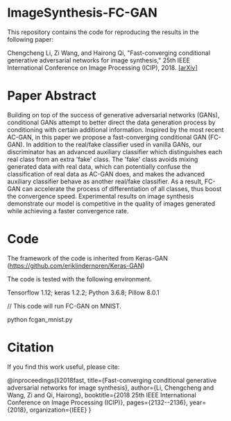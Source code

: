 # ImageSynthesis-FC-GAN
This repository contains the code for reproducing the results in the following paper:

Chengcheng Li, Zi Wang, and Hairong Qi, "Fast-converging conditional generative adversarial networks for image synthesis," 25th IEEE International Conference on Image Processing (ICIP), 2018. [[arXiv]](https://arxiv.org/abs/1805.01972)

# Paper Abstract
Building on top of the success of generative adversarial networks (GANs), conditional GANs attempt to better direct the data generation process by conditioning with certain additional information. Inspired by the most recent AC-GAN, in this paper we propose a fast-converging conditional GAN (FC-GAN). In addition to the real/fake classifier used in vanilla GANs, our discriminator has an advanced auxiliary classifier which distinguishes each real class from an extra 'fake' class. The 'fake' class avoids mixing generated data with real data, which can potentially confuse the classification of real data as AC-GAN does, and makes the advanced auxiliary classifier behave as another real/fake classifier. As a result, FC-GAN can accelerate the process of differentiation of all classes, thus boost the convergence speed. Experimental results on image synthesis demonstrate our model is competitive in the quality of images generated while achieving a faster convergence rate.

# Code
The framework of the code is inherited from Keras-GAN (https://github.com/eriklindernoren/Keras-GAN)

The code is tested with the following environment.

Tensorflow 1.12; keras 1.2.2; Python 3.6.8; Pillow 8.0.1

// This code will run FC-GAN on MNIST.

python fcgan_mnist.py


# Citation
If you find this work useful, please cite:

@inproceedings{li2018fast,
  title={Fast-converging conditional generative adversarial networks for image synthesis},
  author={Li, Chengcheng and Wang, Zi and Qi, Hairong},
  booktitle={2018 25th IEEE International Conference on Image Processing (ICIP)},
  pages={2132--2136},
  year={2018},
  organization={IEEE}
}
